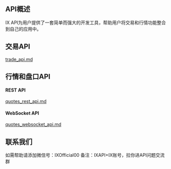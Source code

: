 ## API概述
IX API为用户提供了一套简单而强大的开发工具，帮助用户将交易和行情功能整合到自己的应用中。

## 交易API
[trade_api.md](./trade_api.md)

## 行情和盘口API

#### REST API
[quotes_rest_api.md](./quotes_rest_api.md)

#### WebSocket API
[quotes_websocket_api.md](./quotes_websocket_api.md)

## 联系我们
如需帮助请添加微信号：IXOfficial00  备注：IXAPI+IX账号，拉你进API问题交流群